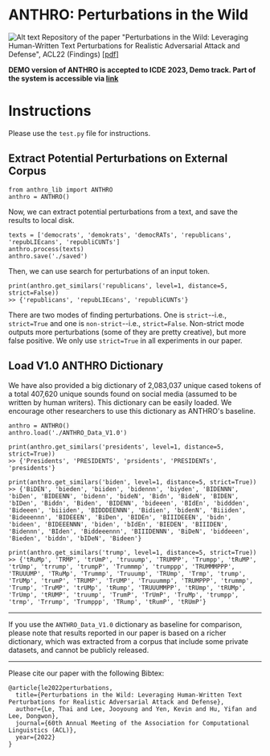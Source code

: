 # ANTHRO: Perturbations in the Wild
![Alt text](https://github.com/lethaiq/perturbations-in-the-wild/blob/main/logo.jpg)
Repository of the paper "Perturbations in the Wild: Leveraging Human-Written Text Perturbations for Realistic Adversarial Attack and Defense", ACL22 (Findings) [[pdf]](https://arxiv.org/abs/2203.10346)

**DEMO version of ANTHRO is accepted to ICDE 2023, Demo track. Part of the system is accessible via [link](https://lethaiq.github.io/anthro)**

# Instructions
Please use the ``test.py`` file for instructions.

## Extract Potential Perturbations on External Corpus
```
from anthro_lib import ANTHRO
anthro = ANTHRO()
```
Now, we can extract potential perturbations from a text, and save the results to local disk.
```
texts = ['democrats', 'demokrats', 'democRATs', 'republicans', 'repubLIEcans', 'republiCUNTs']
anthro.process(texts)
anthro.save('./saved')
```
Then, we can use search for perturbations of an input token.
```
print(anthro.get_similars('republicans', level=1, distance=5, strict=False))
>> {'republicans', 'repubLIEcans', 'republiCUNTs'}
```
There are two modes of finding perturbations. One is ``strict``--i.e., ``strict=True`` and one is ``non-strict``--i.e., ``strict=False``. Non-strict mode outputs more perturbations (some of they are pretty creative), but more false positive. We only use ``strict=True`` in all experiments in our paper.

## Load V1.0 ANTHRO Dictionary
We have also provided a big dictionary of 2,083,037 unique cased tokens of a total 407,620 unique sounds found on social media (assumed to be written by human writers). This dictionary can be easily loaded. We encourage other researchers to use this dictionary as ANTHRO's baseline.
```
anthro = ANTHRO()
anthro.load('./ANTHRO_Data_V1.0')

print(anthro.get_similars('presidents', level=1, distance=5, strict=True))
>> {'Presidents', 'PRESIDENTS', 'prsidents', 'PRESIDENTs', 'presidents'}

print(anthro.get_similars('biden', level=1, distance=5, strict=True))
>> {'BiDEN', 'bieden', 'biiden', 'bidennn', 'biyden', 'BIDENNN', 'biDen', 'BIDEENN', 'bidenn', 'bideN', 'Bidn', 'BideN', 'BIDEN', 'bIDen', 'Biddn', 'Biden', 'BIDENN', 'bideeen', 'BIdEn', 'biddden', 'Bideeen', 'biiiden', 'BIDDDEENNN', 'Bidien', 'bidenN', 'Biiiden', 'Bideeennn', 'BIDEEEN', 'BiDen', 'BIDEn', 'BIIIDEEEN', 'bidn', 'bideen', 'BIDEEENNN', 'biden', 'bIdEn', 'BIEDEN', 'BIIIDEN', 'Bidennn', 'BIden', 'Biddeeennn', 'BIIIDENNN', 'BiDeN', 'biddeeen', 'Bieden', 'biddn', 'bIDeN', 'Bideen'}

print(anthro.get_similars('trump', level=1, distance=5, strict=True))
>> {'tRuMp', 'TRMP', 'trUmP', 'truuump', 'TRUMPP', 'Trumpp', 'tRuMP', 'trUmp', 'trrump', 'trumpP', 'Trummmp', 'trumppp', 'TRUMMMPPP', 'TRUUUMP', 'TRuMp', 'Trummp', 'Truuump', 'TRUmp', 'Trmp', 'trump', 'TrUMp', 'trumP', 'TRUMP', 'TrUMP', 'Truuummp', 'TRUMPPP', 'trummp', 'Trump', 'TruMP', 'trUMp', 'tRump', 'TRUUUMMPP', 'tRUmp', 'tRUMp', 'TrUmp', 'tRUMP', 'truump', 'TrumP', 'TrUmP', 'TruMp', 'trumpp', 'trmp', 'Trrump', 'Trumppp', 'TRump', 'tRumP', 'tRUmP'}
```

---

If you use the ``ANTHRO_Data_V1.0`` dictionary as baseline for comparison, please note that results reported in our paper is based on a richer dictionary, which was extracted from a corpus that include some private datasets, and cannot be publicly released.

---
Please cite our paper with the following Bibtex:
```
@article{le2022perturbations,
  title={Perturbations in the Wild: Leveraging Human-Written Text Perturbations for Realistic Adversarial Attack and Defense},
  author={Le, Thai and Lee, Jooyoung and Yen, Kevin and Hu, Yifan and Lee, Dongwon},
  journal={60th Annual Meeting of the Association for Computational Linguistics (ACL)},
  year={2022}
}
```
